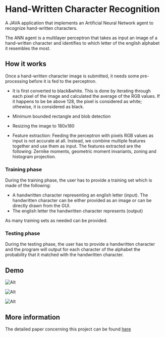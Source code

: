 # Hand-Written Character Recognition
A JAVA application that implements an Artificial Neural Network agent to recognize hand-written characters.

The ANN agent is a multilayer perceptron that takes as input an image of a hand-written character and identifies to which letter of the english alphabet it resembles the most.

## How it works
Once a hand-written character image is submitted, it needs some pre-processing before it is fed to the perceptron.

* It is first converted to black&white. This is done by iterating through each pixel of the image and calculated the average of the RGB values. If it happens to be be above 128, the pixel is considered as white; othewise, it is considered as black.

* Minimum bounded rectangle and blob detection

* Resizing the image to 180x180

* Feature extraction: Feeding the perceptron with pixels RGB values as input is not accurate at all. Instead, we combine multiple features together and use them as input. The features extracted are the following: Zernike moments, geometric moment invariants, zoning and histogram projection.

### Training phase
During the training phase, the user has to provide a training set which is made of the following:

* A handwritten character representing an english letter (input). The handwritten character can be either provided as an image or can be directly drawn from the GUI.
* The english letter the handwritten character represents (output)

As many training sets as needed can be provided.

### Testing phase
During the testing phase, the user has to provide a handwritten character and the program will output for each character of the alphabet the probability that it matched with the handwritten character.

## Demo
![Alt](https://drive.google.com/uc?id=1Pt3KnfC1Z8wQx1pOjNm8C35_eNQ8yX0l)

![Alt](https://drive.google.com/uc?id=1Yyqo9MBBUeb7nTCu8lOeTQWM1vIQRWJH)

![Alt](https://drive.google.com/uc?id=1Rj_izI1AQOB9q2eg6_86rA41zhXuCNcm)

## More information
The detailed paper concerning this project can be found [here](https://drive.google.com/uc?id=1khqyCAGi9j4Im2y1AcZN85eF_xd-g9DU)
